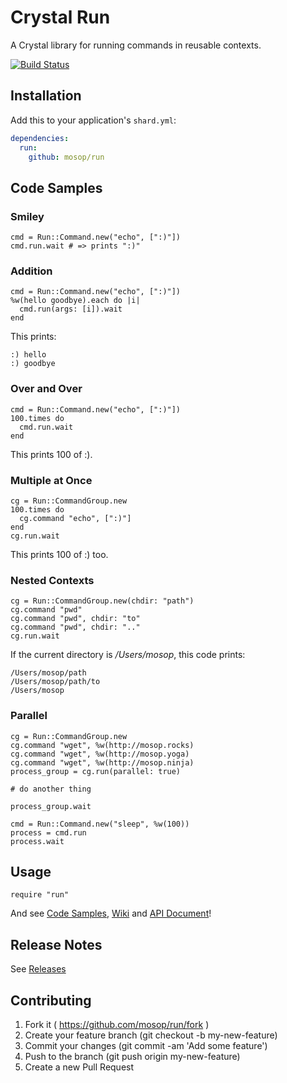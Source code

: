 # Crystal Run

A Crystal library for running commands in reusable contexts.

[![Build Status](https://travis-ci.org/mosop/run.svg?branch=master)](https://travis-ci.org/mosop/run)

## Installation

Add this to your application's `shard.yml`:

```yaml
dependencies:
  run:
    github: mosop/run
```

<a name="code_samples"></a>

## Code Samples

### Smiley

```crystal
cmd = Run::Command.new("echo", [":)"])
cmd.run.wait # => prints ":)"
```

### Addition

```crystal
cmd = Run::Command.new("echo", [":)"])
%w(hello goodbye).each do |i|
  cmd.run(args: [i]).wait
end
```

This prints:

```
:) hello
:) goodbye
```

### Over and Over

```crystal
cmd = Run::Command.new("echo", [":)"])
100.times do
  cmd.run.wait
end
```

This prints 100 of :).

### Multiple at Once

```crystal
cg = Run::CommandGroup.new
100.times do
  cg.command "echo", [":)"]
end
cg.run.wait
```

This prints 100 of :) too.

### Nested Contexts

```crystal
cg = Run::CommandGroup.new(chdir: "path")
cg.command "pwd"
cg.command "pwd", chdir: "to"
cg.command "pwd", chdir: ".."
cg.run.wait
```

If the current directory is */Users/mosop*, this code prints:

```
/Users/mosop/path
/Users/mosop/path/to
/Users/mosop
```

### Parallel

```crystal
cg = Run::CommandGroup.new
cg.command "wget", %w(http://mosop.rocks)
cg.command "wget", %w(http://mosop.yoga)
cg.command "wget", %w(http://mosop.ninja)
process_group = cg.run(parallel: true)

# do another thing

process_group.wait
```

```crystal
cmd = Run::Command.new("sleep", %w(100))
process = cmd.run
process.wait
```

## Usage

```crystal
require "run"
```

And see [Code Samples](#code_samples), [Wiki](https://github.com/mosop/run/wiki) and [API Document](http://mosop.me/run/)!

## Release Notes

See [Releases](https://github.com/mosop/run/releases)

## Contributing

1. Fork it ( https://github.com/mosop/run/fork )
2. Create your feature branch (git checkout -b my-new-feature)
3. Commit your changes (git commit -am 'Add some feature')
4. Push to the branch (git push origin my-new-feature)
5. Create a new Pull Request
